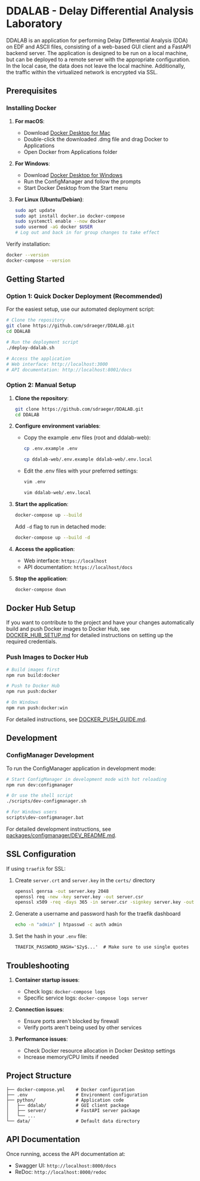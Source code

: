# DDALAB - Delay Differential Analysis Laboratory

DDALAB is an application for performing Delay Differential Analysis (DDA) on EDF and ASCII files, consisting of a web-based GUI client and a FastAPI backend server.
The application is designed to be run on a local machine, but can be deployed to a remote server with the appropriate configuration. In the local case, the data does not leave the local machine. Additionally, the
traffic within the virtualized network is encrypted via SSL.

## Prerequisites

### Installing Docker

1. **For macOS**:
   - Download [Docker Desktop for Mac](https://www.docker.com/products/docker-desktop)
   - Double-click the downloaded .dmg file and drag Docker to Applications
   - Open Docker from Applications folder

2. **For Windows**:
   - Download [Docker Desktop for Windows](https://www.docker.com/products/docker-desktop)
   - Run the ConfigManager and follow the prompts
   - Start Docker Desktop from the Start menu

3. **For Linux (Ubuntu/Debian)**:

   ```bash
   sudo apt update
   sudo apt install docker.io docker-compose
   sudo systemctl enable --now docker
   sudo usermod -aG docker $USER
   # Log out and back in for group changes to take effect
   ```

Verify installation:

```bash
docker --version
docker-compose --version
```

## Getting Started

### Option 1: Quick Docker Deployment (Recommended)

For the easiest setup, use our automated deployment script:

```bash
# Clone the repository
git clone https://github.com/sdraeger/DDALAB.git
cd DDALAB

# Run the deployment script
./deploy-ddalab.sh

# Access the application
# Web interface: http://localhost:3000
# API documentation: http://localhost:8001/docs
```

### Option 2: Manual Setup

1. **Clone the repository**:

   ```bash
   git clone https://github.com/sdraeger/DDALAB.git
   cd DDALAB
   ```

2. **Configure environment variables**:
   - Copy the example .env files (root and ddalab-web):

     ```bash
     cp .env.example .env
     ```

     ```bash
     cp ddalab-web/.env.example ddalab-web/.env.local
     ```

   - Edit the .env files with your preferred settings:

     ```bash
     vim .env
     ```

     ```bash
     vim ddalab-web/.env.local
     ```

3. **Start the application**:

   ```bash
   docker-compose up --build
   ```

   Add `-d` flag to run in detached mode:

   ```bash
   docker-compose up --build -d
   ```

4. **Access the application**:
   - Web interface: `https://localhost`
   - API documentation: `https://localhost/docs`

5. **Stop the application**:

   ```bash
   docker-compose down
   ```

## Docker Hub Setup

If you want to contribute to the project and have your changes automatically build and push Docker images to Docker Hub, see [DOCKER_HUB_SETUP.md](DOCKER_HUB_SETUP.md) for detailed instructions on setting up the required credentials.

### Push Images to Docker Hub

```bash
# Build images first
npm run build:docker

# Push to Docker Hub
npm run push:docker

# On Windows
npm run push:docker:win
```

For detailed instructions, see [DOCKER_PUSH_GUIDE.md](DOCKER_PUSH_GUIDE.md).

## Development

### ConfigManager Development

To run the ConfigManager application in development mode:

```bash
# Start ConfigManager in development mode with hot reloading
npm run dev:configmanager

# Or use the shell script
./scripts/dev-configmanager.sh

# For Windows users
scripts\dev-configmanager.bat
```

For detailed development instructions, see [packages/configmanager/DEV_README.md](packages/configmanager/DEV_README.md).

## SSL Configuration

If using `traefik` for SSL:

1. Create `server.crt` and `server.key` in the `certs/` directory

   ```bash
   openssl genrsa -out server.key 2048
   openssl req -new -key server.key -out server.csr
   openssl x509 -req -days 365 -in server.csr -signkey server.key -out server.crt
   ```

2. Generate a username and password hash for the traefik dashboard

   ```bash
   echo -n "admin" | htpasswd -c auth admin
   ```

3. Set the hash in your `.env` file:

   ```
   TRAEFIK_PASSWORD_HASH='$2y$...'  # Make sure to use single quotes
   ```

## Troubleshooting

1. **Container startup issues**:
   - Check logs: `docker-compose logs`
   - Specific service logs: `docker-compose logs server`

2. **Connection issues**:
   - Ensure ports aren't blocked by firewall
   - Verify ports aren't being used by other services

3. **Performance issues**:
   - Check Docker resource allocation in Docker Desktop settings
   - Increase memory/CPU limits if needed

## Project Structure

```
├── docker-compose.yml    # Docker configuration
├── .env                  # Environment configuration
├── python/               # Application code
│   ├── ddalab/           # GUI client package
│   ├── server/           # FastAPI server package
│   └── ...
└── data/                 # Default data directory
```

## API Documentation

Once running, access the API documentation at:

- Swagger UI: `http://localhost:8000/docs`
- ReDoc: `http://localhost:8000/redoc`

